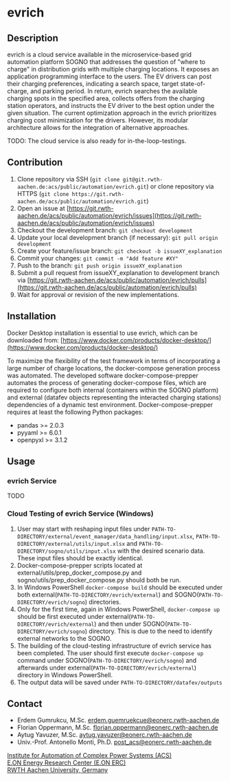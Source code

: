 # evrich

## Description
evrich is a cloud service available in the microservice-based grid automation platform SOGNO that addresses the question of "where to charge" in distribution grids with multiple charging locations. It exposes an application programming interface to the users. The EV drivers can post their charging preferences, indicating a search space, target state-of-charge, and parking period. In return, evrich searches the available charging spots in the specified area, collects offers from the charging station operators, and instructs the EV driver to the best option under the given situation. The current optimization approach in the evrich prioritizes charging cost minimization for the drivers. However, its modular architecture allows for the integration of alternative approaches.

TODO: The cloud service is also ready for in-the-loop-testings.
## Contribution

1. Clone repository via SSH (`git clone git@git.rwth-aachen.de:acs/public/automation/evrich.git`) or clone repository via HTTPS (`git clone https://git.rwth-aachen.de/acs/public/automation/evrich.git`)
2. Open an issue at [https://git.rwth-aachen.de/acs/public/automation/evrich/issues](https://git.rwth-aachen.de/acs/public/automation/evrich/issues)
3. Checkout the development branch: `git checkout development` 
4. Update your local development branch (if necessary): `git pull origin development`
5. Create your feature/issue branch: `git checkout -b issueXY_explanation`
6. Commit your changes: `git commit -m "Add feature #XY"`
7. Push to the branch: `git push origin issueXY_explanation`
8. Submit a pull request from issueXY_explanation to development branch via [https://git.rwth-aachen.de/acs/public/automation/evrich/pulls](https://git.rwth-aachen.de/acs/public/automation/evrich/pulls)
9. Wait for approval or revision of the new implementations.

## Installation
Docker Desktop installation is essential to use evrich, which can be downloaded from: [https://www.docker.com/products/docker-desktop/](https://www.docker.com/products/docker-desktop/)

To maximize the flexibility of the test framework in terms of incorporating a large number of charge locations, the docker-compose generation process was automated. The developed software docker-compose-prepper automates the process of generating docker-compose files, which are required to configure both internal (containers within the SOGNO platform) and external (datafev objects representing the interacted charging stations) dependencies of a dynamic test environment. Docker-compose-prepper requires at least the following Python packages:
- pandas >= 2.0.3
- pyyaml >= 6.0.1
- openpyxl >= 3.1.2

## Usage
### evrich Service
TODO

### Cloud Testing of evrich Service (Windows)
1. User may start with reshaping input files under `PATH-TO-DIRECTORY/external/event_manager/data_handling/input.xlsx`, `PATH-TO-DIRECTORY/external/utils/input.xlsx` and `PATH-TO-DIRECTORY/sogno/utils/input.xlsx` with the desired scenario data. These input files should be exactly identical.
2. Docker-compose-prepper scripts located at external/utils/prep_docker_compose.py and sogno/utils/prep_docker_compose.py should both be run.
3. In Windows PowerShell `docker-compose build` should be executed under both external(`PATH-TO-DIRECTORY/evrich/external`) and SOGNO(`PATH-TO-DIRECTORY/evrich/sogno`) directories.
4. Only for the first time, again in Windows PowerShell, `docker-compose up` should be first executed under external(`PATH-TO-DIRECTORY/evrich/external`) and then under SOGNO(`PATH-TO-DIRECTORY/evrich/sogno`) directory. This is due to the need to identify external networks to the SOGNO.
5. The building of the cloud-testing infrastructure of evrich service has been completed. The user should first execute `docker-compose up` command under SOGNO(`PATH-TO-DIRECTORY/evrich/sogno`) and afterwards under external(`PATH-TO-DIRECTORY/evrich/external`) directory in Windows PowerShell.
6. The output data will be saved under `PATH-TO-DIRECTORY/datafev/outputs`

## Contact
- Erdem Gumrukcu, M.Sc. <erdem.guemruekcue@eonerc.rwth-aachen.de>
- Florian Oppermann, M.Sc. <florian.oppermann@eonerc.rwth-aachen.de>
- Aytug Yavuzer, M.Sc. <aytug.yavuzer@eonerc.rwth-aachen.de>
- Univ.-Prof. Antonello Monti, Ph.D. <post_acs@eonerc.rwth-aachen.de>

[Institute for Automation of Complex Power Systems (ACS)](http://www.acs.eonerc.rwth-aachen.de) \
[E.ON Energy Research Center (E.ON ERC)](http://www.eonerc.rwth-aachen.de) \
[RWTH Aachen University, Germany](http://www.rwth-aachen.de)

